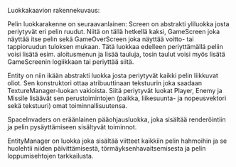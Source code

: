Luokkakaavion rakennekuvaus:

Pelin luokkarakenne on seuraavanlainen:
Screen on abstrakti yliluokka josta periytyvät eri pelin ruudut.
Niitä on tällä hetkellä kaksi, GameScreen joka näyttää itse pelin sekä
GameOverScreen joka näyttää voitto- tai tappioruudun tuloksen mukaan.
Tätä luokkaa edelleen periyttämällä peliin voisi lisätä esim. aloitusmenun
ja lisää tauluja, tosin taulut voisi myös lisätä GameScreenin logiikkaan
tai periyttää siitä.

Entity on niin ikään abstrakti luokka josta periytyvät kaikki pelin liikkuvat oliot.
Sen konstruktori ottaa atribuuttinaan tekstuurin joka saadaan TextureManager-luokan
vakioista. Siitä periytyvät luokat Player, Enemy ja Missile lisäävät sen perustoimintojen
(paikka, liikesuunta- ja nopeusvektori sekä tekstuuri) omat toiminnallisuutensa.

SpaceInvaders on eräänlainen pääohjausluokka, joka sisältää renderöintiin ja pelin 
pysäyttämiseen sisältyvät toiminnot.

EntityManager on luokka joka sisältää viitteet kaikkiin pelin hahmoihin ja se huolehtii
niiden päivittämisestä, törmäyksenhavaitsemisesta ja pelin loppumisehtojen tarkkailusta.


